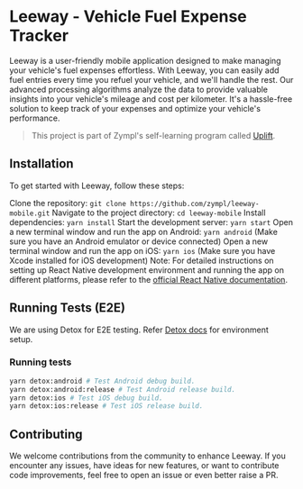 # Leeway - Vehicle Fuel Expense Tracker
Leeway is a user-friendly mobile application designed to make managing your vehicle's fuel expenses effortless. With Leeway, you can easily add fuel entries every time you refuel your vehicle, and we'll handle the rest. Our advanced processing algorithms analyze the data to provide valuable insights into your vehicle's mileage and cost per kilometer. It's a hassle-free solution to keep track of your expenses and optimize your vehicle's performance.

> This project is part of Zympl's self-learning program called [Uplift](https://zympl-xyz.neetokb.com/articles/uplift).

## Installation
To get started with Leeway, follow these steps:

Clone the repository: `git clone https://github.com/zympl/leeway-mobile.git`
Navigate to the project directory: `cd leeway-mobile`
Install dependencies: `yarn install`
Start the development server: `yarn start`
Open a new terminal window and run the app on Android: `yarn android` (Make sure you have an Android emulator or device connected)
Open a new terminal window and run the app on iOS: `yarn ios` (Make sure you have Xcode installed for iOS development)
Note: For detailed instructions on setting up React Native development environment and running the app on different platforms, please refer to the [official React Native documentation](https://reactnative.dev/docs/environment-setup).

## Running Tests (E2E)
We are using Detox for E2E testing. Refer [Detox docs](https://wix.github.io/Detox/docs/introduction/getting-started) for environment setup.

### Running tests
```bash
yarn detox:android # Test Android debug build.
yarn detox:android:release # Test Android release build.
yarn detox:ios # Test iOS debug build.
yarn detox:ios:release # Test iOS release build.
```

## Contributing
We welcome contributions from the community to enhance Leeway. If you encounter any issues, have ideas for new features, or want to contribute code improvements, feel free to open an issue or even better raise a PR.
